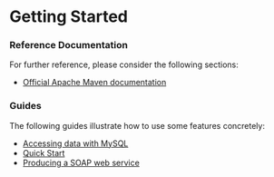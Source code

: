 # Getting Started

### Reference Documentation
For further reference, please consider the following sections:

* [Official Apache Maven documentation](https://maven.apache.org/guides/index.html)

### Guides
The following guides illustrate how to use some features concretely:

* [Accessing data with MySQL](https://spring.io/guides/gs/accessing-data-mysql/)
* [Quick Start](https://github.com/mybatis/spring-boot-starter/wiki/Quick-Start)
* [Producing a SOAP web service](https://spring.io/guides/gs/producing-web-service/)

